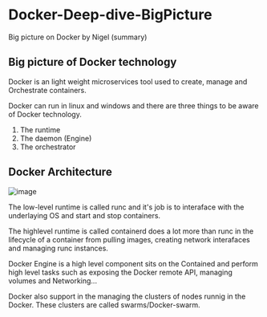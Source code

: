 # Docker-Deep-dive-BigPicture
Big picture on Docker by Nigel (summary)

## Big picture of Docker technology

Docker is an light weight microservices tool used to create, manage and Orchestrate containers.

Docker can run in linux and windows and there are three things to be aware of Docker technology.

1. The runtime
2. The daemon (Engine)
3. The orchestrator

## Docker Architecture

![image](https://user-images.githubusercontent.com/38424194/150133269-639f80ba-e66c-46b7-bf81-346e57eafcb8.png)

The low-level runtime is called runc and it's job is to interaface with the underlaying OS and start and stop containers.

The highlevel runtime is called containerd does a lot more than runc in the lifecycle of a container from pulling images, creating network interafaces and managing runc instances.

Docker Engine is a high level component sits on the Contained and perform high level tasks such as exposing the Docker remote API, managing volumes and Networking...

Docker also support in the managing the clusters of nodes runnig in the Docker. These clusters are called swarms/Docker-swarm.
